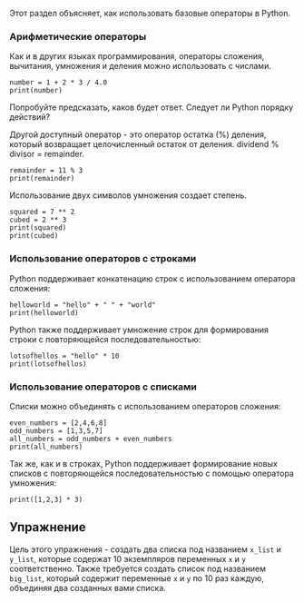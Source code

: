 Этот раздел объясняет, как использовать базовые операторы в Python.

### Арифметические операторы

Как и в других языках программирования, операторы сложения, вычитания, умножения и деления можно использовать с числами.<br>

    number = 1 + 2 * 3 / 4.0
    print(number)

Попробуйте предсказать, каков будет ответ. Следует ли Python порядку действий?

Другой доступный оператор - это оператор остатка (%) деления, который возвращает целочисленный остаток от деления. dividend % divisor = remainder.

    remainder = 11 % 3
    print(remainder)

Использование двух символов умножения создает степень.

    squared = 7 ** 2
    cubed = 2 ** 3
    print(squared)
    print(cubed)

### Использование операторов с строками

Python поддерживает конкатенацию строк с использованием оператора сложения:

    helloworld = "hello" + " " + "world"
    print(helloworld)

Python также поддерживает умножение строк для формирования строки с повторяющейся последовательностью:

    lotsofhellos = "hello" * 10
    print(lotsofhellos)

### Использование операторов с списками

Списки можно объединять с использованием операторов сложения:

    even_numbers = [2,4,6,8]
    odd_numbers = [1,3,5,7]
    all_numbers = odd_numbers + even_numbers
    print(all_numbers)

Так же, как и в строках, Python поддерживает формирование новых списков с повторяющейся последовательностью с помощью оператора умножения:

    print([1,2,3] * 3)

Упражнение
--------

Цель этого упражнения - создать два списка под названием `x_list` и `y_list`, которые содержат 10 экземпляров переменных `x` и `y` соответственно. Также требуется создать список под названием `big_list`, который содержит переменные `x` и `y` по 10 раз каждую, объединяя два созданных вами списка.